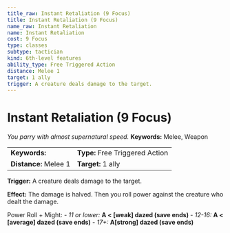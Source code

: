```yaml
---
title_raw: Instant Retaliation (9 Focus)
title: Instant Retaliation (9 Focus)
name_raw: Instant Retaliation
name: Instant Retaliation
cost: 9 Focus
type: classes
subtype: tactician
kind: 6th-level features
ability_type: Free Triggered Action
distance: Melee 1
target: 1 ally
trigger: A creature deals damage to the target.
---
```


# Instant Retaliation (9 Focus)

*You parry with almost supernatural speed.* **Keywords:** Melee, Weapon

|                       |                                 |
| :-------------------- | :------------------------------ |
| **Keywords:**         | **Type:** Free Triggered Action |
| **Distance:** Melee 1 | **Target:** 1 ally              |

**Trigger:** A creature deals damage to the target.

**Effect:** The damage is halved. Then you roll power against the creature who dealt the damage.

Power Roll + Might: - *11 or lower:* **A \< \[weak\] dazed (save ends)** - *12-16:* **A \< \[average\] dazed (save ends)** - *17+:* **A\[strong\] dazed (save ends)**
